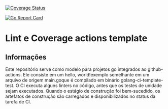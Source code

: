 [![Coverage Status](https://coveralls.io/repos/github/jandelgado/golang-ci-template-github-actions/badge.svg?branch=master)](https://coveralls.io/github/jandelgado/golang-ci-template-github-actions?branch=master)

[![Go Report Card](https://goreportcard.com/badge/github.com/jandelgado/golang-ci-template-github-actions)](https://goreportcard.com/report/github.com/jandelgado/golang-ci-template-github-actions) 

# Lint e Coverage actions template

## Informações
Este repositório serve como modelo para projetos go integrados ao github-actions. Ele consiste em um hello, world!exemplo semelhante em um arquivo de origem main.goque é compilado em binário golang-ci-template-test. O CI executa alguns linters no código, antes que os testes de unidade sejam executados. Quando o estágio de construção foi bem-sucedido, os artefatos de construção são carregados e disponibilizados no status da tarefa de CI.


